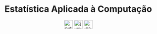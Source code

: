 <div align="center">

  <h1> Estatística Aplicada à Computação</h1>
  <img src="https://img.shields.io/badge/python%20-%2314354C.svg?&style=for-the-badge&logo=python&logoColor=white" alt="python "height=28/>
  <img src="https://img.shields.io/badge/Jupyter%20-%23F37626.svg?&style=for-the-badge&logo=Jupyter&logoColor=white" alt="jupyter" height=28/>
  <img src="https://img.shields.io/badge/pandas%20-%23150458.svg?&style=for-the-badge&logo=pandas&logoColor=white" alt="pandas" height=28/>

</div>
